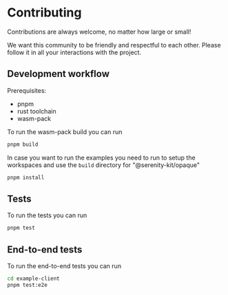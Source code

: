 # Contributing

Contributions are always welcome, no matter how large or small!

We want this community to be friendly and respectful to each other. Please follow it in all your interactions with the project.

## Development workflow

Prerequisites:

- pnpm
- rust toolchain
- wasm-pack

To run the wasm-pack build you can run

```sh
pnpm build
```

In case you want to run the examples you need to run to setup the workspaces and use the `build` directory for "@serenity-kit/opaque"

```sh
pnpm install
```

## Tests

To run the tests you can run

```sh
pnpm test
```

## End-to-end tests

To run the end-to-end tests you can run

```sh
cd example-client
pnpm test:e2e
```
